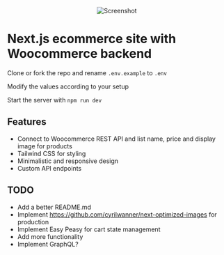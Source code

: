<p align="center">
<img src="https://github.com/w3bdesign/nextjs-woocommerce/blob/master/screenshot.jpg" alt="Screenshot"/>
</p>

# Next.js ecommerce site with Woocommerce backend

Clone or fork the repo and rename ```.env.example``` to ```.env```

Modify the values according to your setup

Start the server with ```npm run dev ```

## Features

- Connect to Woocommerce REST API and list name, price and display image for products
- Tailwind CSS for styling
- Minimalistic and responsive design
- Custom API endpoints

## TODO

- Add a better README.md
- Implement https://github.com/cyrilwanner/next-optimized-images for production
- Implement Easy Peasy for cart state management
- Add more functionality
- Implement GraphQL?




